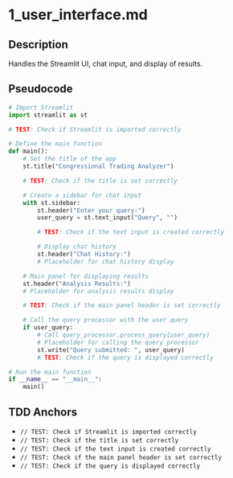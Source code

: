# 1_user_interface.md

## Description

Handles the Streamlit UI, chat input, and display of results.

## Pseudocode

```python
# Import Streamlit
import streamlit as st

# TEST: Check if Streamlit is imported correctly

# Define the main function
def main():
    # Set the title of the app
    st.title("Congressional Trading Analyzer")

    # TEST: Check if the title is set correctly

    # Create a sidebar for chat input
    with st.sidebar:
        st.header("Enter your query:")
        user_query = st.text_input("Query", "")

        # TEST: Check if the text input is created correctly

        # Display chat history
        st.header("Chat History:")
        # Placeholder for chat history display

    # Main panel for displaying results
    st.header("Analysis Results:")
    # Placeholder for analysis results display

    # TEST: Check if the main panel header is set correctly

    # Call the query processor with the user query
    if user_query:
        # Call query_processor.process_query(user_query)
        # Placeholder for calling the query processor
        st.write("Query submitted: ", user_query)
        # TEST: Check if the query is displayed correctly

# Run the main function
if __name__ == "__main__":
    main()
```

## TDD Anchors

- `// TEST: Check if Streamlit is imported correctly`
- `// TEST: Check if the title is set correctly`
- `// TEST: Check if the text input is created correctly`
- `// TEST: Check if the main panel header is set correctly`
- `// TEST: Check if the query is displayed correctly`
